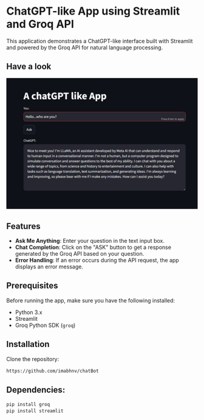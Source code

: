 # ChatGPT-like App using Streamlit and Groq API

This application demonstrates a ChatGPT-like interface built with Streamlit and powered by the Groq API for natural language processing.

## Have a look
<img src="https://github.com/imabhnv/chatBot/blob/main/chatGPT.png">


## Features

- **Ask Me Anything**: Enter your question in the text input box.
- **Chat Completion**: Click on the "ASK" button to get a response generated by the Groq API based on your question.
- **Error Handling**: If an error occurs during the API request, the app displays an error message.

## Prerequisites

Before running the app, make sure you have the following installed:

- Python 3.x
- Streamlit
- Groq Python SDK (`groq`)

## Installation

Clone the repository:
   ```bash
https://github.com/imabhnv/chatBot
```
## Dependencies:

```bash
pip install groq
pip install streamlit
```
